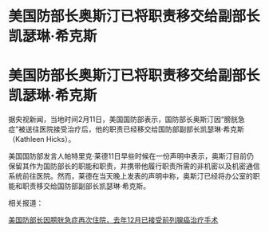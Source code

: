 # 美国防部长奥斯汀已将职责移交给副部长凯瑟琳·希克斯

# 美国防部长奥斯汀已将职责移交给副部长凯瑟琳·希克斯

据央视新闻，当地时间2月11日，美国国防部表示，国防部长奥斯汀因“膀胱急症”被送往医院接受治疗后，他的职责已经移交给国防部副部长凯瑟琳·希克斯（Kathleen
Hicks）。

美国国防部发言人帕特里克·莱德11日早些时候在一份声明中表示，奥斯汀目前仍保留其作为国防部长的职能和职责，并携带他履行职责所需的非机密以及机密通信系统前往医院。然而，莱德在当天晚上发表的声明中称，奥斯汀已经将办公室的职能和职责移交给国防部副部长凯瑟琳·希克斯。

相关报道：

[美国防部长因膀胱急症再次住院，去年12月已接受前列腺癌治疗手术](https://news.qq.com/rain/a/20240212A00JIO00)

